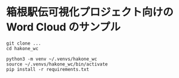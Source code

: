 # 箱根駅伝可視化プロジェクト向けの Word Cloud のサンプル

```
git clone ...
cd hakone_wc

python3 -m venv ~/.venvs/hakone_wc
source ~/.venvs/hakone_wc/bin/activate
pip install -r requirements.txt
```
